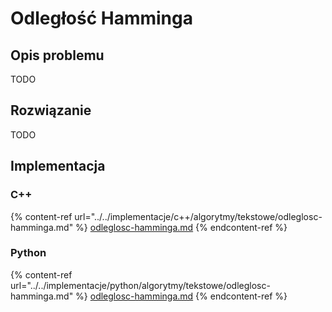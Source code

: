 # Odległość Hamminga

## Opis problemu

TODO

## Rozwiązanie

TODO

## Implementacja

### C++

{% content-ref url="../../implementacje/c++/algorytmy/tekstowe/odleglosc-hamminga.md" %}
[odleglosc-hamminga.md](../../implementacje/c++/algorytmy/tekstowe/odleglosc-hamminga.md)
{% endcontent-ref %}

### Python

{% content-ref url="../../implementacje/python/algorytmy/tekstowe/odleglosc-hamminga.md" %}
[odleglosc-hamminga.md](../../implementacje/python/algorytmy/tekstowe/odleglosc-hamminga.md)
{% endcontent-ref %}
